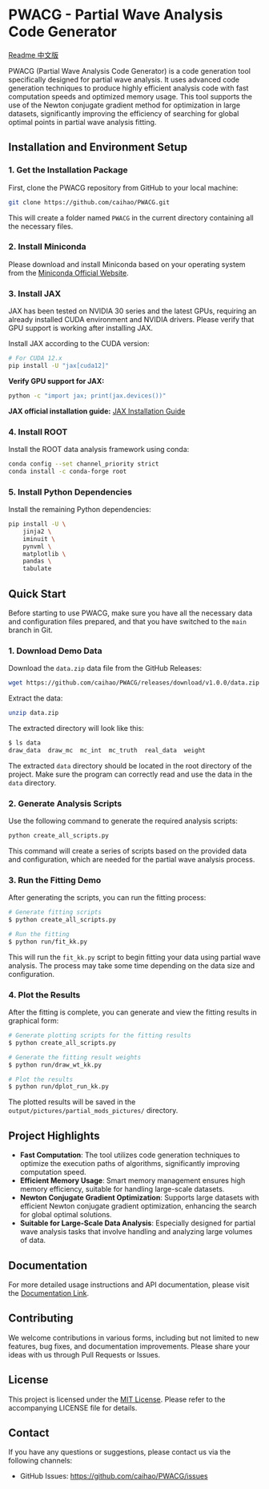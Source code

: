# PWACG - Partial Wave Analysis Code Generator
[Readme 中文版](documentation/README_CN.md)

PWACG (Partial Wave Analysis Code Generator) is a code generation tool specifically designed for partial wave analysis. It uses advanced code generation techniques to produce highly efficient analysis code with fast computation speeds and optimized memory usage. This tool supports the use of the Newton conjugate gradient method for optimization in large datasets, significantly improving the efficiency of searching for global optimal points in partial wave analysis fitting.

## Installation and Environment Setup

### 1. Get the Installation Package
First, clone the PWACG repository from GitHub to your local machine:

```bash
git clone https://github.com/caihao/PWACG.git
```

This will create a folder named `PWACG` in the current directory containing all the necessary files.

### 2. Install Miniconda
Please download and install Miniconda based on your operating system from the [Miniconda Official Website](https://www.anaconda.com/docs/getting-started/miniconda/main).

### 3. Install JAX
JAX has been tested on NVIDIA 30 series and the latest GPUs, requiring an already installed CUDA environment and NVIDIA drivers. Please verify that GPU support is working after installing JAX.

Install JAX according to the CUDA version:

```bash
# For CUDA 12.x
pip install -U "jax[cuda12]"
```

**Verify GPU support for JAX:**

```bash
python -c "import jax; print(jax.devices())"
```

**JAX official installation guide:** [JAX Installation Guide](https://github.com/jax-ml/jax?tab=readme-ov-file#installation)

### 4. Install ROOT
Install the ROOT data analysis framework using conda:

```bash
conda config --set channel_priority strict
conda install -c conda-forge root
```

### 5. Install Python Dependencies
Install the remaining Python dependencies:

```bash
pip install -U \
    jinja2 \
    iminuit \
    pynvml \
    matplotlib \
    pandas \
    tabulate
```

## Quick Start

Before starting to use PWACG, make sure you have all the necessary data and configuration files prepared, and that you have switched to the `main` branch in Git.

### 1. Download Demo Data

Download the `data.zip` data file from the GitHub Releases:

```bash
wget https://github.com/caihao/PWACG/releases/download/v1.0.0/data.zip
```

Extract the data:

```bash
unzip data.zip
```

The extracted directory will look like this:

```bash
$ ls data
draw_data  draw_mc  mc_int  mc_truth  real_data  weight
```

The extracted `data` directory should be located in the root directory of the project. Make sure the program can correctly read and use the data in the `data` directory.

### 2. Generate Analysis Scripts

Use the following command to generate the required analysis scripts:

```bash
python create_all_scripts.py
```

This command will create a series of scripts based on the provided data and configuration, which are needed for the partial wave analysis process.

### 3. Run the Fitting Demo

After generating the scripts, you can run the fitting process:

```bash
# Generate fitting scripts
$ python create_all_scripts.py

# Run the fitting
$ python run/fit_kk.py
```

This will run the `fit_kk.py` script to begin fitting your data using partial wave analysis. The process may take some time depending on the data size and configuration.

### 4. Plot the Results

After the fitting is complete, you can generate and view the fitting results in graphical form:

```bash
# Generate plotting scripts for the fitting results
$ python create_all_scripts.py

# Generate the fitting result weights
$ python run/draw_wt_kk.py

# Plot the results
$ python run/dplot_run_kk.py
```

The plotted results will be saved in the `output/pictures/partial_mods_pictures/` directory.

## Project Highlights

- **Fast Computation**: The tool utilizes code generation techniques to optimize the execution paths of algorithms, significantly improving computation speed.
- **Efficient Memory Usage**: Smart memory management ensures high memory efficiency, suitable for handling large-scale datasets.
- **Newton Conjugate Gradient Optimization**: Supports large datasets with efficient Newton conjugate gradient optimization, enhancing the search for global optimal solutions.
- **Suitable for Large-Scale Data Analysis**: Especially designed for partial wave analysis tasks that involve handling and analyzing large volumes of data.

## Documentation

For more detailed usage instructions and API documentation, please visit the [Documentation Link](Tutorial_CN.md).

## Contributing

We welcome contributions in various forms, including but not limited to new features, bug fixes, and documentation improvements. Please share your ideas with us through Pull Requests or Issues.

## License

This project is licensed under the [MIT License](LICENSE). Please refer to the accompanying LICENSE file for details.

## Contact

If you have any questions or suggestions, please contact us via the following channels:

- GitHub Issues: https://github.com/caihao/PWACG/issues
